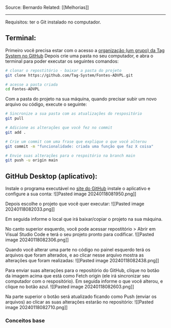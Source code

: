 Source: Bernardo
Related: [[Melhorias]]

---

Requisitos: ter o Git instalado no computador.

## Terminal:

Primeiro você precisa estar com o acesso a [organização (um grupo) da Tag System no GitHub](https://github.com/Tag-System)
Depois crie uma pasta no seu computador, e abra o terminal para poder executar os seguintes comandos:

```sh
# clonar o repostitório - baixar a pasta do projeto
git clone https://github.com/Tag-System/Fontes-ADVPL.git

# acesse a pasta criada
cd Fontes-ADVPL
```

Com a pasta do projeto na sua máquina, quando precisar subir um novo arquivo ou código, execute o seguinte:

```sh
# Sincronize a sua pasta com as atualizações do respositório
git pull

# Adicione as alterações que você fez no commit
git add .

# Crie um commit com uma frase que explique o que você alterou
git commit -m "funcionalidade: criada uma função que faz X coisa"

# Envie suas alterações para o respoitório na branch main
git push -u origin main
```

## GitHub Desktop (aplicativo):

Instale o programa executável no [site do GitHub](https://desktop.github.com/) instale o aplicativo e configure a sua conta:
![[Pasted image 20240118081950.png]]

Depois escolhe o projeto que você quer executar:
![[Pasted image 20240118082033.png]]

Em seguida informe o local que irá baixar/copiar o projeto na sua máquina.

No canto superior esquerdo, você pode acessar repostitório > Abrir em Visual Studio Code e terá o seu projeto pronto para codificar.
![[Pasted image 20240118082306.png]]

Quando você alterar uma parte no código no painel esquerdo terá os arquivos que foram alterados, e ao clicar nesse arquivo mostra as alterações que foram realizadas:
![[Pasted image 20240118082438.png]]

Para enviar suas alterações para o repositório do GitHub, clique no botão da imagem acima que está como Fetch origin (ele irá sincronizar seu computador com o respositório).
Em seguida informe o que você alterou, e clique no botão azul.
![[Pasted image 20240118082603.png]]

Na parte superior o botão será atualizado ficando como Push (enviar os arquivos) ao clicar as suas alterações estarão no repositório:
![[Pasted image 20240118082710.png]]



### Conceitos base
